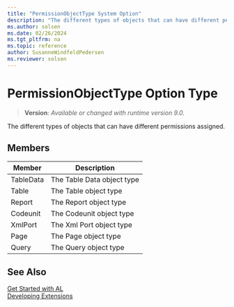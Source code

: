 ```yaml
---
title: "PermissionObjectType System Option"
description: "The different types of objects that can have different permissions assigned."
ms.author: solsen
ms.date: 02/26/2024
ms.tgt_pltfrm: na
ms.topic: reference
author: SusanneWindfeldPedersen
ms.reviewer: solsen
---
```

[//]: # (START>DO_NOT_EDIT)
[//]: # (IMPORTANT:Do not edit any of the content between here and the END>DO_NOT_EDIT.)
[//]: # (Any modifications should be made in the .xml files in the ModernDev repo.)
# PermissionObjectType Option Type
> **Version**: _Available or changed with runtime version 9.0._

The different types of objects that can have different permissions assigned.

## Members
|  Member  |  Description  |
|----------------|---------------|
|TableData|The Table Data object type|
|Table|The Table object type|
|Report|The Report object type|
|Codeunit|The Codeunit object type|
|XmlPort|The Xml Port object type|
|Page|The Page object type|
|Query|The Query object type|

[//]: # (IMPORTANT: END>DO_NOT_EDIT)

## See Also

[Get Started with AL](../../devenv-get-started.md)  
[Developing Extensions](../../devenv-dev-overview.md)  